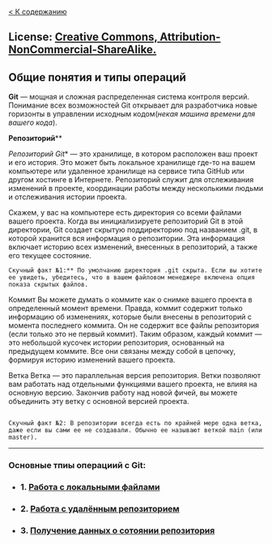  [< К содержанию](/Readme.md)

License: [Creative Commons, Attribution-NonCommercial-ShareAlike.](https://creativecommons.org/licenses/by-nc-sa/3.0/)
 ---

## Общие понятия и типы операций

 **Git** — мощная и сложная распределенная система контроля версий. Понимание всех возможностей Git открывает для разработчика новые горизонты в управлении исходным кодом(*некая машина времени для вашего кода*).

**Репозиторий****

*Репозиторий Git** — это хранилище, в котором расположен ваш проект и его история. Это может быть локальное хранилище где-то на вашем компьютере или удаленное хранилище на сервисе типа GitHub или другом хостинге в Интернете. Репозиторий служит для отслеживания изменений в проекте, координации работы между несколькими людьми и отслеживания истории проекта.

Скажем, у вас на компьютере есть директория со всеми файлами вашего проекта. Когда вы инициализируете репозиторий Git в этой директории, Git создает скрытую поддиректорию под названием .git, в которой хранится вся информация о репозитории. Эта информация включает историю всех изменений, внесенных в репозиторий, а также его текущее состояние.

```
Скучный факт №1:** По умолчанию директория .git скрыта. Если вы хотите ее увидеть, убедитесь, что в вашем файловом менеджере включена опция показа скрытых файлов.
``````

Коммит
Вы можете думать о коммите как о снимке вашего проекта в определенный момент времени. Правда, коммит содержит только информацию об изменениях, которые были внесены в репозиторий с момента последнего коммита. Он не содержит все файлы репозитория (если только это не первый коммит). Таким образом, каждый коммит — это небольшой кусочек истории репозитория, основанный на предыдущем коммите. Все они связаны между собой в цепочку, формируя историю изменений вашего проекта.

Ветка
Ветка — это параллельная версия репозитория. Ветки позволяют вам работать над отдельными функциями вашего проекта, не влияя на основную версию. Закончив работу над новой фичей, вы можете объединить эту ветку с основной версией проекта.
```

Скучный факт №2: В репозитории всегда есть по крайней мере одна ветка, даже если вы сами ее не создавали. Обычно ее называют веткой main (или master).
```

 ---

### Основные тпиы операциий с Git:

  - ### 1. [Работа с локальными файлами](/Работа%20с%20локальными%20файлами.md)

- ### 2. [Работа с удалённым репозиторием](Работа%20с%20удалённым%20репозиторием.md)

- ### 3. [Получение данных о сотоянии репозитория](/получение%20данных%20о%20состоянии%20репозитория.md)
